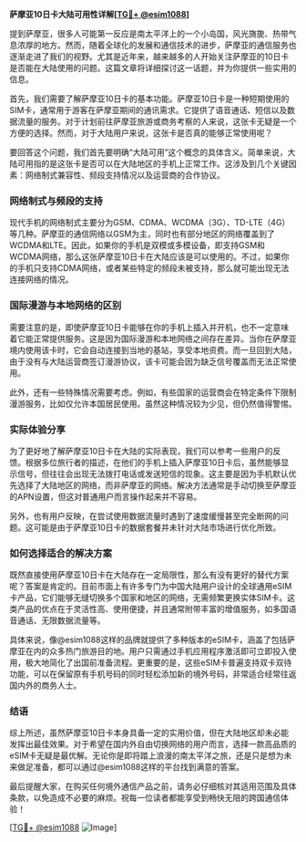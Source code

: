 **萨摩亚10日卡大陆可用性详解[[TG💪+ @esim1088](https://t.me/s/esim1088)]**

提到萨摩亚，很多人可能第一反应是南太平洋上的一个小岛国，风光旖旎、热带气息浓厚的地方。然而，随着全球化的发展和通信技术的进步，萨摩亚的通信服务也逐渐走进了我们的视野。尤其是近年来，越来越多的人开始关注萨摩亚的10日卡是否能在大陆使用的问题。这篇文章将详细探讨这一话题，并为你提供一些实用的信息。

首先，我们需要了解萨摩亚10日卡的基本功能。萨摩亚10日卡是一种短期使用的SIM卡，通常用于游客在萨摩亚期间的通讯需求。它提供了语音通话、短信以及数据流量的服务。对于计划前往萨摩亚旅游或商务考察的人来说，这张卡无疑是一个方便的选择。然而，对于大陆用户来说，这张卡是否真的能够正常使用呢？

要回答这个问题，我们首先要明确“大陆可用”这个概念的具体含义。简单来说，大陆可用指的是这张卡是否可以在大陆地区的手机上正常工作。这涉及到几个关键因素：网络制式兼容性、频段支持情况以及运营商的合作协议。

### 网络制式与频段的支持

现代手机的网络制式主要分为GSM、CDMA、WCDMA（3G）、TD-LTE（4G）等几种。萨摩亚的通信网络以GSM为主，同时也有部分地区的网络覆盖到了WCDMA和LTE。因此，如果你的手机是双模或多模设备，即支持GSM和WCDMA网络，那么这张萨摩亚10日卡在大陆应该是可以使用的。不过，如果你的手机只支持CDMA网络，或者某些特定的频段未被支持，那么就可能出现无法连接网络的情况。

### 国际漫游与本地网络的区别

需要注意的是，即使萨摩亚10日卡能够在你的手机上插入并开机，也不一定意味着它能正常提供服务。这是因为国际漫游和本地网络之间存在差异。当你在萨摩亚境内使用该卡时，它会自动连接到当地的基站，享受本地资费。而一旦回到大陆，由于没有与大陆运营商签订漫游协议，该卡可能会因为缺乏信号覆盖而无法正常使用。

此外，还有一些特殊情况需要考虑。例如，有些国家的运营商会在特定条件下限制漫游服务，比如仅允许本国居民使用。虽然这种情况较为少见，但仍然值得警惕。

### 实际体验分享

为了更好地了解萨摩亚10日卡在大陆的实际表现，我们可以参考一些用户的反馈。根据多位旅行者的描述，在他们的手机上插入萨摩亚10日卡后，虽然能够显示信号，但往往会出现无法拨打电话或发送短信的现象。这主要是因为手机默认优先选择了大陆地区的网络，而非萨摩亚的网络。解决方法通常是手动切换至萨摩亚的APN设置，但这对普通用户而言操作起来并不容易。

另外，也有用户反映，在尝试使用数据流量时遇到了速度缓慢甚至完全断网的问题。这可能是由于萨摩亚10日卡的数据套餐并未针对大陆市场进行优化所致。

### 如何选择适合的解决方案

既然直接使用萨摩亚10日卡在大陆存在一定局限性，那么有没有更好的替代方案呢？答案是肯定的。目前市面上有许多专门为中国大陆用户设计的全球通用eSIM卡产品，它们能够无缝切换多个国家和地区的网络，无需频繁更换实体SIM卡。这类产品的优点在于灵活性高、使用便捷，并且通常附带丰富的增值服务，如多国语音通话、无限数据流量等。

具体来说，像@esim1088这样的品牌就提供了多种版本的eSIM卡，涵盖了包括萨摩亚在内的众多热门旅游目的地。用户只需通过手机应用程序激活即可立即投入使用，极大地简化了出国前准备流程。更重要的是，这些eSIM卡普遍支持双卡双待功能，可以在保留原有手机号码的同时轻松添加新的境外号码，非常适合经常往返国内外的商务人士。

### 结语

综上所述，虽然萨摩亚10日卡本身具备一定的实用价值，但在大陆地区却未必能发挥出最佳效果。对于希望在国内外自由切换网络的用户而言，选择一款高品质的eSIM卡无疑是最优解。无论你是即将踏上浪漫的南太平洋之旅，还是只是想为未来做足准备，都可以通过@esim1088这样的平台找到满意的答案。

最后提醒大家，在购买任何境外通信产品之前，请务必仔细核对其适用范围及具体条款，以免造成不必要的麻烦。祝每一位读者都能享受到畅快无阻的跨国通信体验！

[[TG💪+ @esim1088](https://t.me/s/esim1088) ![Image](https://i.postimg.cc/4NQfJmqS/Snipaste-2025-05-13-00-14-12.png)]